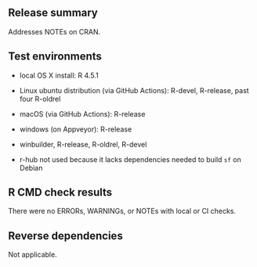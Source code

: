 ## Release summary
Addresses NOTEs on CRAN.

## Test environments
* local OS X install: R 4.5.1
* Linux ubuntu distribution (via GitHub Actions): R-devel, R-release, past four R-oldrel
* macOS (via GitHub Actions): R-release
* windows (on Appveyor): R-release
* winbuilder, R-release, R-oldrel, R-devel

* r-hub not used because it lacks dependencies needed to build `sf` on Debian

## R CMD check results
There were no ERRORs, WARNINGs, or NOTEs with local or CI checks.

## Reverse dependencies
Not applicable.
